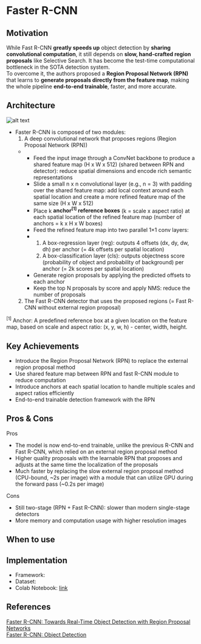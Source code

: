 
# Faster R-CNN

## Motivation

While Fast R-CNN **greatly speeds up** object detection by **sharing convolutional computation**, it still depends on **slow, hand-crafted region proposals** like Selective Search. It has become the test-time computational bottleneck in the SOTA detection system. <br>
To overcome it, the authors proposed a **Region Proposal Network (RPN)** that learns to **generate proposals directly from the feature map**, making the whole pipeline **end-to-end trainable**, faster, and more accurate.

## Architecture
![alt text](https://github.com/khchu93/NoteImage/blob/main/fasterRCNN.jpg?raw=true) <br>
- Faster R-CNN is composed of two modules:
  1. A deep convolutional network that proposes regions (Region Proposal Network (RPN))
  - - Feed the input image through a ConvNet backbone to produce a shared feature map (H x W x 512) (shared between RPN and detector): reduce spatial dimensions and encode rich semantic representations
    - Slide a small n x n convolutional layer (e.g., n = 3) with padding over the shared feature map: add local context around each spatial location and create a more refined feature map of the same size (H x W x 512)
    - Place k **anchor<sup>[1]</sup> reference boxes** (k = scale x aspect ratio) at each spatial location of the refined feature map (number of anchors = k x H x W boxes)
    - Feed the refined feature map into two parallel 1×1 conv layers:
    - 1. A box-regression layer (reg): outputs 4 offsets (dx, dy, dw, dh) per anchor (= 4k offsets per spatial location)
      2. A box-classification layer (cls): outputs objectness score (probability of object and probability of background) per anchor (= 2k scores per spatial location)
    - Generate region proposals by applying the predicted offsets to each anchor
    - Keep the top N proposals by score and apply NMS: reduce the number of proposals
  2. The Fast R-CNN detector that uses the proposed regions (= Fast R-CNN without external region proposal)

<sup>[1]</sup> Anchor: A predefined reference box at a given location on the feature map, based on scale and aspect ratio: (x, y, w, h) - center, width, height.

## Key Achievements
- Introduce the Region Proposal Network (RPN) to replace the external region proposal method
- Use shared feature map between RPN and fast R-CNN module to reduce computation
- Introduce anchors at each spatial location to handle multiple scales and aspect ratios efficiently
- End-to-end trainable detection framework with the RPN

## Pros & Cons

Pros
- The model is now end-to-end trainable, unlike the previous R-CNN and Fast R-CNN, which relied on an external region proposal method
- Higher quality proposals with the learnable RPN that proposes and adjusts at the same time the localization of the proposals
- Much faster by replacing the slow external region proposal method (CPU-bound, ~2s per image) with a module that can utilize GPU during the forward pass (~0.2s per image)

Cons
- Still two-stage (RPN + Fast R-CNN): slower than modern single-stage detectors
- More memory and computation usage with higher resolution images

## When to use

## Implementation
- Framework: 
- Dataset: 
- Colab Notebook: [link]()

<!--
## Results
Training

Validation

Examples:
-->

## References
[Faster R-CNN: Towards Real-Time Object Detection with Region Proposal Networks](https://arxiv.org/pdf/1506.01497) <br>
[Faster R-CNN: Object Detection](https://medium.com/thedeephub/faster-r-cnn-object-detection-5dfe77104e31)
